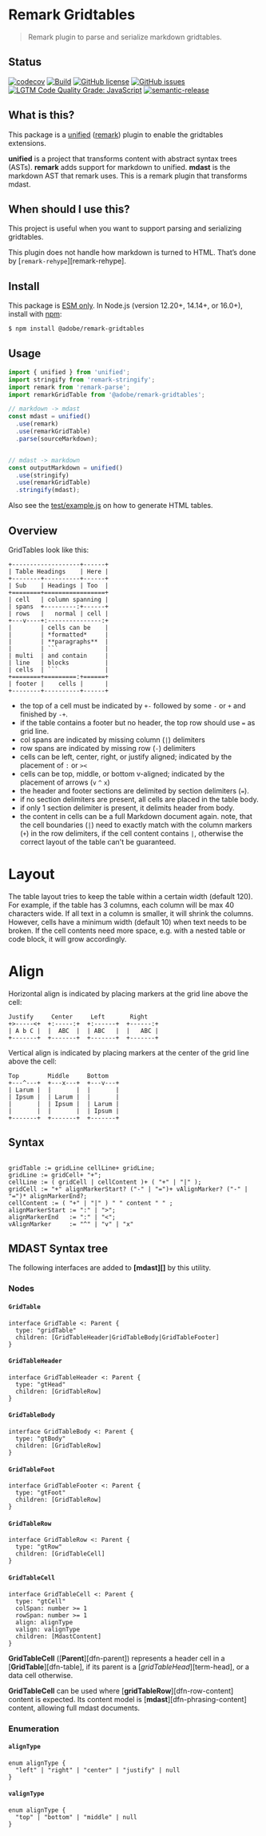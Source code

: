 # Remark Gridtables

> Remark plugin to parse and serialize markdown gridtables.

## Status
[![codecov](https://img.shields.io/codecov/c/github/adobe/remark-gridtables.svg)](https://codecov.io/gh/adobe/remark-gridtables)
[![Build](https://github.com/adobe/remark-gridtables/actions/workflows/main.yml/badge.svg)](https://github.com/adobe/remark-gridtables)
[![GitHub license](https://img.shields.io/github/license/adobe/remark-gridtables.svg)](https://github.com/adobe/remark-gridtables/blob/master/LICENSE.txt)
[![GitHub issues](https://img.shields.io/github/issues/adobe/remark-gridtables.svg)](https://github.com/adobe/remark-gridtables/issues)
[![LGTM Code Quality Grade: JavaScript](https://img.shields.io/lgtm/grade/javascript/g/adobe/remark-gridtables.svg?logo=lgtm&logoWidth=18)](https://lgtm.com/projects/g/adobe/remark-gridtables)
[![semantic-release](https://img.shields.io/badge/%20%20%F0%9F%93%A6%F0%9F%9A%80-semantic--release-e10079.svg)](https://github.com/semantic-release/semantic-release)

## What is this?

This package is a [unified][] ([remark][]) plugin to enable the gridtables extensions.

**unified** is a project that transforms content with abstract syntax trees
(ASTs).
**remark** adds support for markdown to unified.
**mdast** is the markdown AST that remark uses.
This is a remark plugin that transforms mdast.

## When should I use this?

This project is useful when you want to support parsing and serializing gridtables.

This plugin does not handle how markdown is turned to HTML.
That’s done by [`remark-rehype`][remark-rehype].

## Install

This package is [ESM only](https://gist.github.com/sindresorhus/a39789f98801d908bbc7ff3ecc99d99c).
In Node.js (version 12.20+, 14.14+, or 16.0+), install with [npm][]:

```sh
$ npm install @adobe/remark-gridtables
```

## Usage

```js
import { unified } from 'unified';
import stringify from 'remark-stringify';
import remark from 'remark-parse';
import remarkGridTable from '@adobe/remark-gridtables';

// markdown -> mdast
const mdast = unified()
  .use(remark)
  .use(remarkGridTable)
  .parse(sourceMarkdown);


// mdast -> markdown
const outputMarkdown = unified()
  .use(stringify)
  .use(remarkGridTable)
  .stringify(mdast);
```

Also see the [test/example.js](./test/example.js) on how to generate HTML tables.

## Overview

GridTables look like this:

```
+-------------------+------+
| Table Headings    | Here |
+--------+----------+------+
| Sub    | Headings | Too  |
+========+=================+
| cell   | column spanning |
| spans  +---------:+------+
| rows   |   normal | cell |
+---v----+:---------------:+
|        | cells can be    |
|        | *formatted*     |
|        | **paragraphs**  |
|        | ```             |
| multi  | and contain     |
| line   | blocks          |
| cells  | ```             |
+========+=========:+======+
| footer |    cells |      |
+--------+----------+------+
```

- the top of a cell must be indicated by `+-` followed by some `-` or `+` and finished by `-+`.
- if the table contains a footer but no header, the top row should use `=` as grid line.
- col spans are indicated by missing column (`|`) delimiters
- row spans are indicated by missing row (`-`) delimiters
- cells can be left, center, right, or justify aligned; indicated by the placement of `:` or `><`
- cells can be top, middle, or bottom v-aligned; indicated by the placement of arrows (`v` `^` `x`)
- the header and footer sections are delimited by section delimiters (`=`).
- if no section delimiters are present, all cells are placed in the table body.
- if only 1 section delimiter is present, it delimits header from body.
- the content in cells can be a full Markdown document again. note, that the cell boundaries (`|`)
  need to exactly match with the column markers (`+`) in the row delimiters, if the cell content
  contains `|`, otherwise the correct layout of the table can't be guaranteed.

Layout
======

The table layout tries to keep the table within a certain width (default 120). For example,
if the table has 3 columns, each column will be max 40 characters wide. If all text in a column
is smaller, it will shrink the columns. However, cells have a minimum width (default 10) when
text needs to be broken. If the cell contents need more space, e.g. with a nested table or
code block, it will grow accordingly.

Align
=====

Horizontal align is indicated by placing markers at the grid line above the cell:

```
Justify     Center     Left       Right
+>-----<+  +:-----:+  +:------+  +------:+
| A b C |  |  ABC  |  | ABC   |  |   ABC |
+-------+  +-------+  +-------+  +-------+
```

Vertical align is indicated by placing markers at the center of the grid line above the cell:

```
Top        Middle     Bottom
+---^---+  +---x---+  +---v---+
| Larum |  |       |  |       |
| Ipsum |  | Larum |  |       |
|       |  | Ipsum |  | Larum |
|       |  |       |  | Ipsum |
+-------+  +-------+  +-------+
```

## Syntax

```ebfn

gridTable := gridLine cellLine+ gridLine;
gridLine := gridCell+ "+";
cellLine := ( gridCell | cellContent )+ ( "+" | "|" );   
gridCell := "+" alignMarkerStart? ("-" | "=")+ vAlignMarker? ("-" | "=")* alignMarkerEnd?;
cellContent := ( "+" | "|" ) " " content " " ;
alignMarkerStart := ":" | ">";
alignMarkerEnd   := ":" | "<";
vAlignMarker     := "^" | "v" | "x"
```

## MDAST Syntax tree

The following interfaces are added to **[mdast][]** by this utility.

### Nodes

#### `GridTable`

```idl
interface GridTable <: Parent {
  type: "gridTable"
  children: [GridTableHeader|GridTableBody|GridTableFooter]
}
```

#### `GridTableHeader`

```idl
interface GridTableHeader <: Parent {
  type: "gtHead"
  children: [GridTableRow]
}
```

#### `GridTableBody`

```idl
interface GridTableBody <: Parent {
  type: "gtBody"
  children: [GridTableRow]
}
```

#### `GridTableFoot`

```idl
interface GridTableFooter <: Parent {
  type: "gtFoot"
  children: [GridTableRow]
}
```

#### `GridTableRow`

```idl
interface GridTableRow <: Parent {
  type: "gtRow"
  children: [GridTableCell]
}
```

#### `GridTableCell`

```idl
interface GridTableCell <: Parent {
  type: "gtCell"
  colSpan: number >= 1
  rowSpan: number >= 1
  align: alignType
  valign: valignType
  children: [MdastContent]
}
```

**GridTableCell** ([**Parent**][dfn-parent]) represents a header cell in a
[**GridTable**][dfn-table], if its parent is a [*gridTableHead*][term-head], or a data
cell otherwise.

**GridTableCell** can be used where [**gridTableRow**][dfn-row-content] content is expected.
Its content model is [**mdast**][dfn-phrasing-content] content, allowing full mdast documents.

### Enumeration

#### `alignType`

```idl
enum alignType {
  "left" | "right" | "center" | "justify" | null
}
```

#### `valignType`

```idl
enum alignType {
  "top" | "bottom" | "middle" | null
}
```

<!-- Definitions -->

[npm]: https://docs.npmjs.com/cli/install

[remark]: https://github.com/remarkjs/remark

[unified]: https://github.com/unifiedjs/unified

[rehype]: https://github.com/rehypejs/rehype

[hast]: https://github.com/syntax-tree/hast
